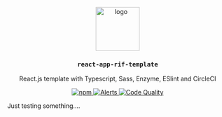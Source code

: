 <p align="middle">
  <img src="https://www.rifos.org/assets/img/logo.svg" alt="logo" height="100" >
</p>
<h3 align="middle"><code>react-app-rif-template</code></h3>
<p align="middle">
  React.js template with Typescript, Sass, Enzyme, ESlint and CircleCI
</p>
<p align="middle">
  <a href="https://circleci.com/gh/rsksmart/react-app-rif-template">
    <img src="https://img.shields.io/circleci/build/github/rsksmart/react-app-rif-template?label=CircleCI" alt="npm" />
  </a>
  <a href="https://lgtm.com/projects/g/rsksmart/react-app-rif-template/alerts/">
    <img src="https://img.shields.io/lgtm/alerts/github/rsksmart/react-app-rif-template" alt="Alerts">
  </a>
  <a href="https://lgtm.com/projects/g/rsksmart/react-app-rif-template/context:javascript">
    <img src="https://img.shields.io/lgtm/grade/javascript/github/rsksmart/react-app-rif-template" alt="Code Quality">
  </a>
</p>

Just testing something....
